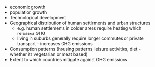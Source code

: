 - economic growth
- population growth
- Technological development
- Geographical distribution of human settlements and urban structures
	- e.g. human settlements in colder areas require heating which releases GHG
	- living in suburbs generally require longer commutes or private transport - increases GHG emissions
- Consumption patterns (housing patterns, leisure activities, diet - whether its vegetarian or meat based)
- Extent to which countries mitigate against GHG emissions